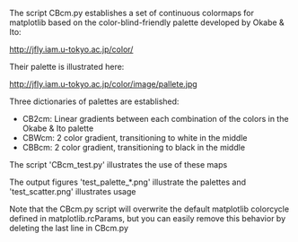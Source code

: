 The script CBcm.py establishes a set of continuous colormaps
for matplotlib based on the color-blind-friendly palette 
developed by Okabe & Ito:

http://jfly.iam.u-tokyo.ac.jp/color/

Their palette is illustrated here:

http://jfly.iam.u-tokyo.ac.jp/color/image/pallete.jpg

Three dictionaries of palettes are established:

* CB2cm: Linear gradients between each combination of the
            colors in the Okabe & Ito palette
* CBWcm: 2 color gradient, transitioning to white in the middle
* CBBcm: 2 color gradient, transitioning to black in the middle

The script 'CBcm_test.py' illustrates the use of these maps

The output figures 'test_palette_*.png' illustrate the palettes
and 'test_scatter.png' illustrates usage

Note that the CBcm.py script will overwrite the default
matplotlib colorcycle defined in matplotlib.rcParams,
but you can easily remove this behavior by deleting
the last line in CBcm.py
